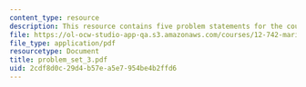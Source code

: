 ```yaml
---
content_type: resource
description: This resource contains five problem statements for the course.
file: https://ol-ocw-studio-app-qa.s3.amazonaws.com/courses/12-742-marine-chemistry-fall-2006/2cdf8d0c29d4b57ea5e7954be4b2ffd6_problem_set_3.pdf
file_type: application/pdf
resourcetype: Document
title: problem_set_3.pdf
uid: 2cdf8d0c-29d4-b57e-a5e7-954be4b2ffd6
---
```

